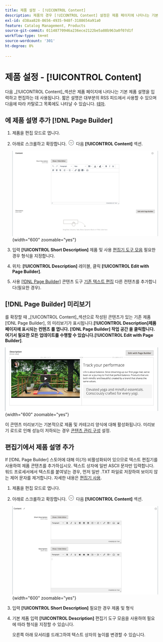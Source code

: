 ```yaml
---
title: 제품 설정 - [!UICONTROL Content]
description: 제품의 경우 [!UICONTROL Content] 설정은 제품 페이지에 나타나는 기본 제품 설명을 정의합니다.
exl-id: d38aa828-8656-4935-948f-3188654a91a0
feature: Catalog Management, Products
source-git-commit: 01148770946a236ece2122be5a88b963a0f07d1f
workflow-type: tm+mt
source-wordcount: '301'
ht-degree: 0%

---
```


# 제품 설정 - [!UICONTROL Content]

다음 _[!UICONTROL Content]_섹션은 제품 페이지에 나타나는 기본 제품 설명을 입력하고 편집하는 데 사용됩니다. 짧은 설명은 대부분의 RSS 피드에서 사용할 수 있으며 다음에 따라 카탈로그 목록에도 나타날 수 있습니다. [테마](../content-design/themes.md).

## 에 제품 설명 추가 [!DNL Page Builder]

1. 제품을 편집 모드로 엽니다.

1. 아래로 스크롤하고 확장합니다. ![확장 선택기](../assets/icon-display-expand.png) 다음 **[!UICONTROL Content]** 섹션.

   ![제품 콘텐츠](./assets/product-content.png){width="600" zoomable="yes"}

1. 입력 **[!UICONTROL Short Description]** 제품 및 사용 [편집기 도구 모음](../content-design/editor.md) 필요한 경우 형식을 지정합니다.

1. 위치: **[!UICONTROL Description]** 레이블, 클릭 **[!UICONTROL Edit with Page Builder]**.

1. 사용 [[!DNL Page Builder]](../page-builder/introduction.md) 콘텐츠 도구 [기존 텍스트 편집](../page-builder/text.md) 다른 컨텐츠를 추가합니다(필요한 경우).

## [!DNL Page Builder] 미리보기

를 확장할 때 _[!UICONTROL Content]_섹션으로 작성된 콘텐츠가 있는 기존 제품 [!DNL Page Builder], 의 미리보기가 표시됩니다.**[!UICONTROL Description]**제품 페이지에 표시되는 컨텐츠 를 엽니다. [!DNL Page Builder] 작업 공간 을 클릭합니다. 여기서 필요한 모든 업데이트를 수행할 수 있습니다.**[!UICONTROL Edit with Page Builder]**.

![설명 미리 보기](../page-builder/assets/pb-product-category-content-preview.png){width="600" zoomable="yes"}

이 콘텐츠 미리보기는 기본적으로 제품 및 카테고리 양식에 대해 활성화됩니다. 미리보기 로드로 인해 성능이 저하되는 경우 [콘텐츠 관리 구성](../configuration-reference/general/content-management.md#advanced-content-tools) 설정.

## 편집기에서 제품 설명 추가

If [!DNL Page Builder] 스토어에 대해 이(가) 비활성화되어 있으므로 텍스트 편집기를 사용하여 제품 콘텐츠를 추가하십시오. 텍스트 상자에 일반 ASCII 문자만 입력합니다. 워드 프로세서에서 텍스트를 붙여넣는 경우, 먼저 일반 .TXT 파일로 저장하여 보이지 않는 제어 문자를 제거합니다. 자세한 내용은 [편집기 사용](../content-design/editor.md).

1. 제품을 편집 모드로 엽니다.

1. 아래로 스크롤하고 확장합니다. ![확장 선택기](../assets/icon-display-expand.png) 다음 **[!UICONTROL Content]** 섹션.

   ![간단한 제품 콘텐츠](./assets/product-simple-content.png){width="600" zoomable="yes"}

1. 입력 **[!UICONTROL Short Description]** 필요한 경우 제품 및 형식

1. 기본 제품 입력 **[!UICONTROL Description]** 편집기 도구 모음을 사용하여 필요에 따라 형식을 지정할 수 있습니다.

   오른쪽 아래 모서리를 드래그하여 텍스트 상자의 높이를 변경할 수 있습니다.
